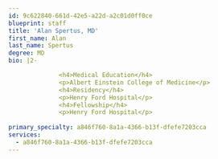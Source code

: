 ```yaml
---
id: 9c622840-661d-42e5-a22d-a2c01d0ff0ce
blueprint: staff
title: 'Alan Spertus, MD'
first_name: Alan
last_name: Spertus
degree: MD
bio: |2-

              <h4>Medical Education</h4>
              <p>Albert Einstein College of Medicine</p>
              <h4>Residency</h4>
              <p>Henry Ford Hospital</p>
              <h4>Fellowship</h4>
              <p>Henry Ford Hospital</p>
          
primary_specialty: a846f760-8a1a-4366-b13f-dfefe7203cca
services:
  - a846f760-8a1a-4366-b13f-dfefe7203cca
---
```

